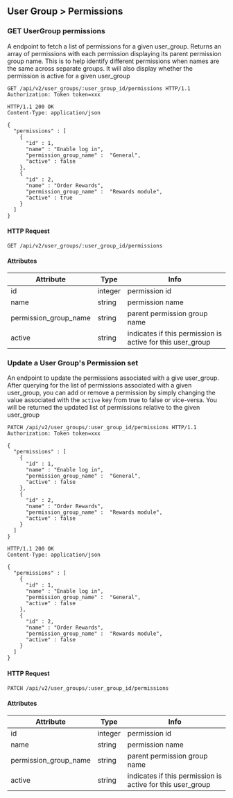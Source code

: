 ## User Group > Permissions

### GET UserGroup permissions

A endpoint to fetch a list of permissions for a given user_group. Returns
an array of permissions with each permission displaying its parent permission
group name. This is to help identify different permissions when names are
the same across separate groups. It will also display whether the permission is
active for a given user_group

``` http
GET /api/v2/user_groups/:user_group_id/permissions HTTP/1.1
Authorization: Token token=xxx
```

``` http
HTTP/1.1 200 OK
Content-Type: application/json

{
  "permissions" : [
    {
      "id" : 1,
      "name" : "Enable log in",
      "permission_group_name" :  "General",
      "active" : false
    },
    {
      "id" : 2,
      "name" : "Order Rewards",
      "permission_group_name" :  "Rewards module",
      "active" : true
    }
  ]
}
```

#### HTTP Request

`GET /api/v2/user_groups/:user_group_id/permissions`

#### Attributes

Attribute | Type | Info
--------- | ---- | ----
id | integer | permission id
name | string | permission name
permission\_group\_name | string | parent permission group name
active | string | indicates if this permission is active for this user_group


### Update a User Group's Permission set

An endpoint to update the permissions associated with a give user_group. After querying
for the list of permissions associated with a given user_group, you can add or remove
a permission by simply changing the value associated with the `active` key from true
to false or vice-versa. You will be returned the updated list of permissions relative
to the given user_group

``` http
PATCH /api/v2/user_groups/:user_group_id/permissions HTTP/1.1
Authorization: Token token=xxx

{
  "permissions" : [
    {
      "id" : 1,
      "name" : "Enable log in",
      "permission_group_name" :  "General",
      "active" : false
    },
    {
      "id" : 2,
      "name" : "Order Rewards",
      "permission_group_name" :  "Rewards module",
      "active" : false
    }
  ]
}
```

``` http
HTTP/1.1 200 OK
Content-Type: application/json

{
  "permissions" : [
    {
      "id" : 1,
      "name" : "Enable log in",
      "permission_group_name" :  "General",
      "active" : false
    },
    {
      "id" : 2,
      "name" : "Order Rewards",
      "permission_group_name" :  "Rewards module",
      "active" : false
    }
  ]
}
```

#### HTTP Request

`PATCH /api/v2/user_groups/:user_group_id/permissions`

#### Attributes

Attribute | Type | Info
--------- | ---- | ----
id | integer | permission id
name | string | permission name
permission\_group\_name | string | parent permission group name
active | string | indicates if this permission is active for this user_group
